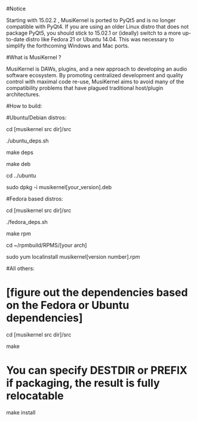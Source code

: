 #Notice

Starting with 15.02.2 , MusiKernel is ported to PyQt5 and is no longer compatible with PyQt4.  If you are using an older Linux distro that does not package PyQt5, you should stick to 15.02.1 or (ideally) switch to a more up-to-date distro like Fedora 21 or Ubuntu 14.04.  This was necessary to simplify the forthcoming Windows and Mac ports.

#What is MusiKernel ?

MusiKernel is DAWs, plugins, and a new approach to developing an audio software ecosystem.  By promoting centralized development and quality control with maximal code re-use, MusiKernel aims to avoid many of the compatibility problems that have plagued traditional host/plugin architectures.

#How to build:

#Ubuntu/Debian distros:

cd [musikernel src dir]/src

./ubuntu_deps.sh

make deps

make deb

cd ../ubuntu

sudo dpkg -i musikernel[your_version].deb

#Fedora based distros:

cd [musikernel src dir]/src

./fedora_deps.sh

make rpm

cd ~/rpmbuild/RPMS/[your arch]

sudo yum localinstall musikernel[version number].rpm

#All others:

 # [figure out the dependencies based on the Fedora or Ubuntu dependencies]

cd [musikernel src dir]/src

make

 # You can specify DESTDIR or PREFIX if packaging, the result is fully relocatable

make install

